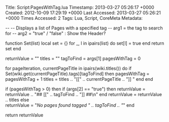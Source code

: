 Title: Script:PagesWithTag.lua
Timestamp: 2013-03-27 05:26:17 +0000
Created: 2012-10-09 17:29:19 +0000
Last Accessed: 2013-03-27 05:26:21 +0000
Times Accessed: 2
Tags: Lua, Script, CoreMeta
Metadata: 

-- 
-- Displays a list of Pages with a specified tag
-- arg1 = the tag to search for
-- arg2 = "true" / "false" : Show the Header?

function Set(list)
	local set = {}
	for _, l in ipairs(list) do set[l] = true end
	return set
end

returnValue = ""
titles = ""
tagToFind = args[1]
pagesWithTag = 0

for pageIteration, currentPageTitle in ipairs(wiki.titles()) do	
	if Set(wiki.get(currentPageTitle).tags)[tagToFind] then
		pagesWithTag = pagesWithTag + 1
		titles = titles .. "[[" .. currentPageTitle .. "]] "
	end
end

if (pagesWithTag > 0) then
	if (args[2] == "true") then
		returnValue = returnValue .. "## [[" .. tagToFind .. "]] ##\n"
	end
	returnValue = returnValue .. titles
else	
	returnValue = "*No pages found tagged " .. tagToFind .. "*"
end

return returnValue